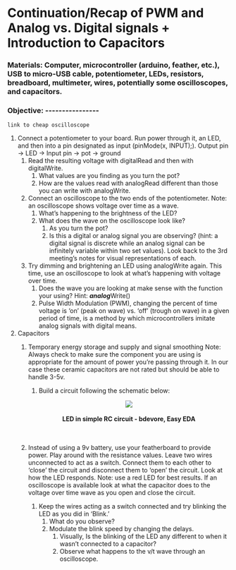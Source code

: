 # Continuation/Recap of PWM and Analog vs. Digital signals + Introduction to Capacitors
### Materials: Computer, microcontroller (arduino, feather, etc.), USB to micro-USB cable, potentiometer, LEDs, resistors, breadboard, multimeter, wires, potentially some oscilloscopes, and capacitors.
### Objective: ----------------
```
link to cheap oscilloscope
```
1. Connect a potentiometer to your board. Run power through it, an LED, and then into a pin designated as input (pinMode(x, INPUT);). 
Output pin -> LED -> Input pin ->  pot -> ground
   1. Read the resulting voltage with digitalRead and then with digitalWrite.
      1. What values are you finding as you turn the pot?
      2. How are the values read with analogRead different than those you can write with analogWrite.
   2. Connect an oscilloscope to the two ends of the potentiometer. Note: an oscilloscope shows voltage over time as a wave.
      1. What’s happening to the brightness of the LED?
      2. What does the wave on the oscilloscope look like?
         1. As you turn the pot?
         2. Is this a digital or analog signal you are observing? (hint: a digital signal is discrete while an analog signal can be infinitely variable within two set values). Look back to the 3rd meeting’s notes for visual representations of each.
   3. Try dimming and brightening an LED using analogWrite again. This time, use an oscilloscope to look at what’s happening with voltage over time.
      1. Does the wave you are looking at make sense with the function your using? Hint: ***analog***Write()
      2. Pulse Width Modulation (PWM), changing the percent of time voltage is ‘on’ (peak on wave) vs. ‘off’ (trough on wave) in a given period of time, is a method by which microcontrollers imitate analog signals with digital means.
2. Capacitors
   1. Temporary energy storage and supply and signal smoothing
Note: Always check to make sure the component you are using is appropriate for the amount of power you’re passing through it. In our case these ceramic capacitors are not rated but should be able to handle 3-5v.
      1. Build a circuit following the schematic below:  
      <p align="center">
      <img src="https://user-images.githubusercontent.com/52707386/62070271-0161d680-b1ef-11e9-856d-8e03272816cd.png"> 
      <br><br>
      <b>LED in simple RC circuit - bdevore, Easy EDA</b><br>
      <br><br>
      </p>

   2. Instead of using a 9v battery, use your featherboard to provide power. Play around with the resistance values. Leave two wires unconnected to act as a switch. Connect them to each other to ‘close’ the circuit and disconnect them to ‘open’ the circuit. Look at how the LED responds. Note: use a red LED for best results. If an oscilloscope is available look at what the capacitor does to the voltage over time wave as you open and close the circuit.  
      1. Keep the wires acting as a switch connected and try blinking the LED as you did in ‘Blink.’
         1. What do you observe?
         2. Modulate the blink speed by changing the delays.
            1. Visually, Is the blinking of the LED any different to when it wasn’t connected to a capacitor?
            2. Observe what happens to the v/t wave through an oscilloscope.
